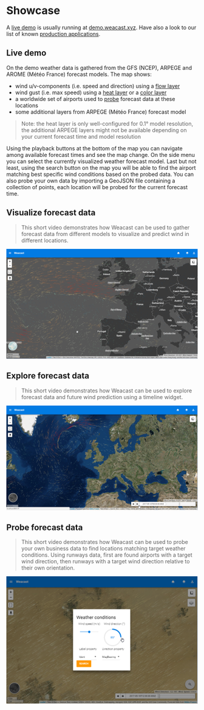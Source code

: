 # Showcase

A [live demo](http://demo.weacast.xyz) is usually running at [demo.weacast.xyz](http://demo.weacast.xyz). Have also a look to our list of known [production applications](https://weacast.gitbooks.io/weacast-docs/content/ecosystem/#production-applications).

## Live demo

On the demo weather data is gathered from the GFS (NCEP), ARPEGE and AROME (Météo France) forecast models. The map shows:
* wind u/v-components (i.e. speed and direction) using a [flow layer](https://weacast.gitbooks.io/weacast-docs/content/api/LAYERS.html#flowlayer-source)
* wind gust (i.e. max speed) using a [heat layer](https://weacast.gitbooks.io/weacast-docs/content/api/LAYERS.html#heatlayer-source) or a [color layer](https://weacast.gitbooks.io/weacast-docs/content/api/LAYERS.html#colorlayer-source)
* a worldwide set of airports used to [probe](https://weacast.gitbooks.io/weacast-docs/content/architecture/DOMAINMODEL.html#probe) forecast data at these locations
* some additional layers from ARPEGE (Météo France) forecast model

> Note: the heat layer is only well-configured for 0.1° model resolution, the additional ARPEGE layers might not be available depending on your current forecast time and model resolution

Using the playback buttons at the bottom of the map you can navigate among available forecast times and see the map change. On the side menu you can select the currently visualized weather forecast model. Last but not least, using the search button on the map you will be able to find the airport matching best specific wind conditions based on the probed data. You can also probe your own data by importing a GeoJSON file containing a collection of points, each location will be probed for the current forecast time.

## Visualize forecast data

> This short video demonstrates how Weacast can be used to gather forecast data from different models to visualize and predict wind in different locations.

[![Weacast video](./images/weacast-wind.png)](https://www.youtube.com/watch?v=JHU7WbETWjw)

## Explore forecast data

> This short video demonstrates how Weacast can be used to explore forecast data and future wind prediction using a timeline widget.

[![Weacast video](./images/weacast-timeline.png)](https://www.youtube.com/watch?v=YcWIlnSbpoo)

## Probe forecast data

> This short video demonstrates how Weacast can be used to probe your own business data to find locations matching target weather conditions. Using runways data, first are found airports with a target wind direction, then runways with a target wind direction relative to their own orientation.

[![Weacast video](./images/weacast-probe.png)](https://www.youtube.com/watch?v=4jvwNUbzuAY)
